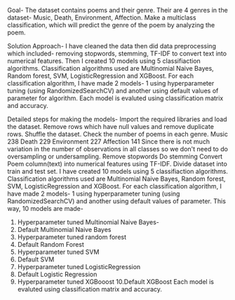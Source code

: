 Goal- 
The dataset contains poems and their genre. Their are 4 genres in the dataset- Music, Death, Environment, Affection. Make a multiclass classification, which will predict the genre of the poem by analyzing the poem.

Solution Approach- 
I have cleaned the data then did data preprocessing which included- removing stopwords, stemming, TF-IDF to convert text into numerical features.
Then I created 10 models using 5 classifiaction algorithms. 
Classification algorithms used are Multinomial Naive Bayes, Random forest, SVM, LogisticRegression and XGBoost.
For each  classification algorithm, I have made 2 models- 1 using hyperparameter tuning (using RandomizedSearchCV) and another using default values of parameter for algorithm.
Each model is evaluted using classification matrix and accuracy.

Detailed steps for making the models-
Import the required libraries and load the dataset.
Remove rows which have null values and remove duplicate rows.
Shuffle the dataset.
Check the number of poems in each genre.
Music              238
Death              229
Environment        227
Affection          141
Since there is not much variation in the number of observations in all classes so we don't need to do oversampling or undersampling.
Remove stopwords
Do stemming
Convert Poem column(text) into numerical features using TF-IDF.
Divide dataset into train and test set.
I have created 10 models using 5 classifiaction algorithms. 
Classification algorithms used are Multinomial Naive Bayes, Random forest, SVM, LogisticRegression and XGBoost.
For each  classification algorithm, I have made 2 models- 1 using hyperparameter tuning (using RandomizedSearchCV) and another using default values of parameter.
This way, 10 models are made-
1. Hyperparameter tuned Multinomial Naive Bayes-
2. Default Multinomial Naive Bayes
3. Hyperparameter tuned random forest
4. Default Random Forest
5. Hyperparameter tuned SVM
6. Default SVM
7. Hyperparameter tuned LogisticRegression
8. Default Logistic Regression
9. Hyperparameter tuned XGBooost
10.Default XGBoost
Each model is evaluted using classification matrix and accuracy.
